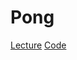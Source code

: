 # Pong
[Lecture](https://learning.edx.org/course/course-v1:HarvardX+CS50G+Games/block-v1:HarvardX+CS50G+Games+type@sequential+block@72c04e2f9eb24f6494ca99b582ae67ef/block-v1:HarvardX+CS50G+Games+type@vertical+block@ebf074a2c8314e15b1c7ddec03d95c82)
[Code](https://github.com/games50/pong)
